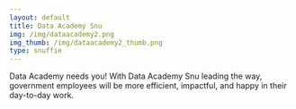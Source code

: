```yaml
---
layout: default
title: Data Academy Snu
img: /img/dataacademy2.png
img_thumb: /img/dataacademy2_thumb.png
type: snuffie
---
```


Data Academy needs you! With Data Academy Snu leading the way, government employees will be more efficient, impactful, and happy in their day-to-day work.
